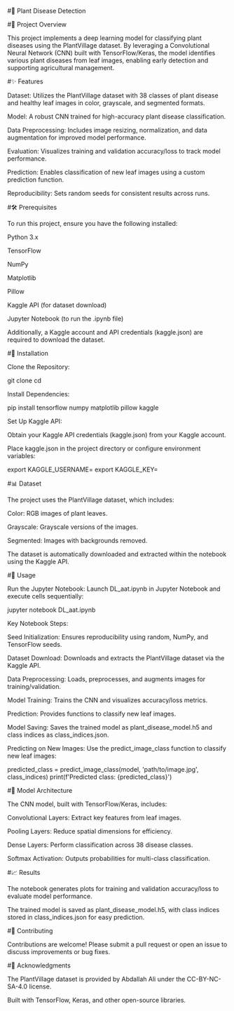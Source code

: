 #🌱 Plant Disease Detection

#📝 Project Overview

This project implements a deep learning model for classifying plant diseases using the PlantVillage dataset. By leveraging a Convolutional Neural Network (CNN) built with TensorFlow/Keras, the model identifies various plant diseases from leaf images, enabling early detection and supporting agricultural management.



#✨ Features





Dataset: Utilizes the PlantVillage dataset with 38 classes of plant disease and healthy leaf images in color, grayscale, and segmented formats.



Model: A robust CNN trained for high-accuracy plant disease classification.



Data Preprocessing: Includes image resizing, normalization, and data augmentation for improved model performance.



Evaluation: Visualizes training and validation accuracy/loss to track model performance.



Prediction: Enables classification of new leaf images using a custom prediction function.



Reproducibility: Sets random seeds for consistent results across runs.



#🛠️ Prerequisites

To run this project, ensure you have the following installed:





Python 3.x



TensorFlow



NumPy



Matplotlib



Pillow



Kaggle API (for dataset download)



Jupyter Notebook (to run the .ipynb file)

Additionally, a Kaggle account and API credentials (kaggle.json) are required to download the dataset.



#🚀 Installation





Clone the Repository:

git clone <repository-url>
cd <repository-directory>



Install Dependencies:

pip install tensorflow numpy matplotlib pillow kaggle



Set Up Kaggle API:





Obtain your Kaggle API credentials (kaggle.json) from your Kaggle account.



Place kaggle.json in the project directory or configure environment variables:

export KAGGLE_USERNAME=<your-username>
export KAGGLE_KEY=<your-api-key>



#📊 Dataset

The project uses the PlantVillage dataset, which includes:





Color: RGB images of plant leaves.



Grayscale: Grayscale versions of the images.



Segmented: Images with backgrounds removed.

The dataset is automatically downloaded and extracted within the notebook using the Kaggle API.



#📖 Usage





Run the Jupyter Notebook: Launch DL_aat.ipynb in Jupyter Notebook and execute cells sequentially:

jupyter notebook DL_aat.ipynb



Key Notebook Steps:





Seed Initialization: Ensures reproducibility using random, NumPy, and TensorFlow seeds.



Dataset Download: Downloads and extracts the PlantVillage dataset via the Kaggle API.



Data Preprocessing: Loads, preprocesses, and augments images for training/validation.



Model Training: Trains the CNN and visualizes accuracy/loss metrics.



Prediction: Provides functions to classify new leaf images.



Model Saving: Saves the trained model as plant_disease_model.h5 and class indices as class_indices.json.



Predicting on New Images: Use the predict_image_class function to classify new leaf images:

predicted_class = predict_image_class(model, 'path/to/image.jpg', class_indices)
print(f'Predicted class: {predicted_class}')



#🧠 Model Architecture

The CNN model, built with TensorFlow/Keras, includes:





Convolutional Layers: Extract key features from leaf images.



Pooling Layers: Reduce spatial dimensions for efficiency.



Dense Layers: Perform classification across 38 disease classes.



Softmax Activation: Outputs probabilities for multi-class classification.



#📈 Results





The notebook generates plots for training and validation accuracy/loss to evaluate model performance.



The trained model is saved as plant_disease_model.h5, with class indices stored in class_indices.json for easy prediction.

#🤝 Contributing

Contributions are welcome! Please submit a pull request or open an issue to discuss improvements or bug fixes.



#🙏 Acknowledgments





The PlantVillage dataset is provided by Abdallah Ali under the CC-BY-NC-SA-4.0 license.



Built with TensorFlow, Keras, and other open-source libraries.
